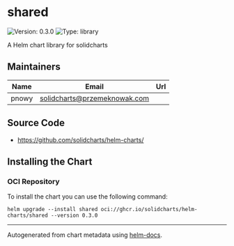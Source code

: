 # shared

![Version: 0.3.0](https://img.shields.io/badge/Version-0.3.0-informational?style=flat-square) ![Type: library](https://img.shields.io/badge/Type-library-informational?style=flat-square)

A Helm chart library for solidcharts

## Maintainers

| Name | Email | Url |
| ---- | ------ | --- |
| pnowy | <solidcharts@przemeknowak.com> |  |

## Source Code

* <https://github.com/solidcharts/helm-charts/>

## Installing the Chart

### OCI Repository

To install the chart you can use the following command:

```shell
helm upgrade --install shared oci://ghcr.io/solidcharts/helm-charts/shared --version 0.3.0
```

----------------------------------------------

Autogenerated from chart metadata using [helm-docs](https://github.com/norwoodj/helm-docs/).
